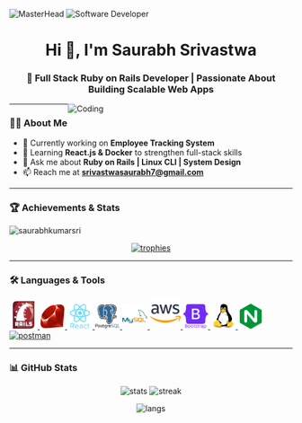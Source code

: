 ![MasterHead](https://1.bp.blogspot.com/-7A4WynwLsMw/XbBpCXG8fHI/AAAAAAAAMt4/uOa1bpLskYgrwGbllhSu2SDj_Mig8SXJQCLcBGAsYHQ/s1600/2000_600px.gif)
<img src="https://media.giphy.com/media/qgQUggAC3Pfv687qPC/giphy.gif" width="600" alt="Software Developer">

<h1 align="center">Hi 👋, I'm Saurabh Srivastwa</h1>
<h3 align="center">🚀 Full Stack Ruby on Rails Developer | Passionate About Building Scalable Web Apps</h3>

<img align="right" alt="Coding" width="400" src="https://cdn.dribbble.com/users/1162077/screenshots/3848914/programmer.gif">

---

### 👨‍💻 About Me  
- 🔭 Currently working on **Employee Tracking System**  
- 🌱 Learning **React.js & Docker** to strengthen full-stack skills  
- 💬 Ask me about **Ruby on Rails | Linux CLI | System Design**  
- 📫 Reach me at **srivastwasaurabh7@gmail.com**

---

### 🏆 Achievements & Stats
<p align="left"> <img src="https://komarev.com/ghpvc/?username=saurabhkumarsri&label=Profile%20views&color=0e75b6&style=flat" alt="saurabhkumarsri" /> </p>

<p align="center">
  <a href="https://github.com/ryo-ma/github-profile-trophy">
    <img src="https://github-profile-trophy.vercel.app/?username=saurabhkumarsri&theme=onedark&no-frame=true&margin-w=15" alt="trophies"/>
  </a>
</p>

---

### 🛠️ Languages & Tools
<p align="left">
  <a href="https://rubyonrails.org" target="_blank"> <img src="https://raw.githubusercontent.com/devicons/devicon/master/icons/rails/rails-original-wordmark.svg" alt="rails" width="50" height="50"/> </a>
  <a href="https://www.ruby-lang.org/en/" target="_blank"> <img src="https://raw.githubusercontent.com/devicons/devicon/master/icons/ruby/ruby-original.svg" alt="ruby" width="45" height="45"/> </a>
  <a href="https://reactjs.org/" target="_blank"> <img src="https://raw.githubusercontent.com/devicons/devicon/master/icons/react/react-original-wordmark.svg" alt="react" width="45" height="45"/> </a>
  <a href="https://www.postgresql.org" target="_blank"> <img src="https://raw.githubusercontent.com/devicons/devicon/master/icons/postgresql/postgresql-original-wordmark.svg" alt="postgresql" width="45" height="45"/> </a>
  <a href="https://www.mysql.com/" target="_blank"> <img src="https://raw.githubusercontent.com/devicons/devicon/master/icons/mysql/mysql-original-wordmark.svg" alt="mysql" width="45" height="45"/> </a>
  <a href="https://aws.amazon.com" target="_blank"> <img src="https://raw.githubusercontent.com/devicons/devicon/master/icons/amazonwebservices/amazonwebservices-original-wordmark.svg" alt="aws" width="55" height="55"/> </a>
  <a href="https://getbootstrap.com" target="_blank"> <img src="https://raw.githubusercontent.com/devicons/devicon/master/icons/bootstrap/bootstrap-plain-wordmark.svg" alt="bootstrap" width="45" height="45"/> </a>
  <a href="https://www.linux.org/" target="_blank"> <img src="https://raw.githubusercontent.com/devicons/devicon/master/icons/linux/linux-original.svg" alt="linux" width="45" height="45"/> </a>
  <a href="https://www.nginx.com" target="_blank"> <img src="https://raw.githubusercontent.com/devicons/devicon/master/icons/nginx/nginx-original.svg" alt="nginx" width="45" height="45"/> </a>
  <a href="https://postman.com" target="_blank"> <img src="https://www.vectorlogo.zone/logos/getpostman/getpostman-icon.svg" alt="postman" width="45" height="45"/> </a>
</p>

---

### 📊 GitHub Stats
<p align="center">
  <img src="https://github-readme-stats.vercel.app/api?username=saurabhkumarsri&show_icons=true&theme=tokyonight" alt="stats" height="180"/>
  <img src="https://github-readme-streak-stats.herokuapp.com/?user=saurabhkumarsri&theme=tokyonight" alt="streak" height="180"/>
</p>

<p align="center">
  <img src="https://github-readme-stats.vercel.app/api/top-langs?username=saurabhkumarsri&show_icons=true&locale=en&layout=compact&theme=tokyonight" alt="langs" height="150"/>
</p>
